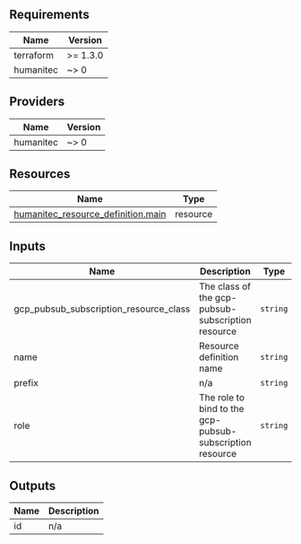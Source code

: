 <!-- BEGIN_TF_DOCS -->
## Requirements

| Name | Version |
|------|---------|
| terraform | >= 1.3.0 |
| humanitec | ~> 0 |

## Providers

| Name | Version |
|------|---------|
| humanitec | ~> 0 |

## Resources

| Name | Type |
|------|------|
| [humanitec_resource_definition.main](https://registry.terraform.io/providers/humanitec/humanitec/latest/docs/resources/resource_definition) | resource |

## Inputs

| Name | Description | Type | Default | Required |
|------|-------------|------|---------|:--------:|
| gcp\_pubsub\_subscription\_resource\_class | The class of the gcp-pubsub-subscription resource | `string` | n/a | yes |
| name | Resource definition name | `string` | n/a | yes |
| prefix | n/a | `string` | n/a | yes |
| role | The role to bind to the gcp-pubsub-subscription resource | `string` | n/a | yes |

## Outputs

| Name | Description |
|------|-------------|
| id | n/a |
<!-- END_TF_DOCS -->